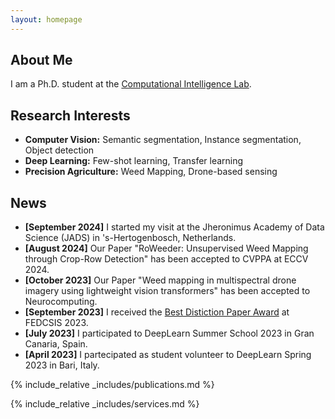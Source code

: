 ```yaml
---
layout: homepage
---
```


## About Me

I am a Ph.D. student at the [Computational Intelligence Lab](http://cilab.di.uniba.it).

## Research Interests

- **Computer Vision:** Semantic segmentation, Instance segmentation, Object detection
- **Deep Learning:** Few-shot learning, Transfer learning
- **Precision Agriculture:** Weed Mapping, Drone-based sensing

## News
- **[September 2024]** I started my visit at the Jheronimus Academy of Data Science (JADS) in 's-Hertogenbosch, Netherlands.
- **[August 2024]** Our Paper "RoWeeder: Unsupervised Weed Mapping through Crop-Row Detection" has been accepted to CVPPA at ECCV 2024.
- **[October 2023]** Our Paper "Weed mapping in multispectral drone imagery using lightweight vision transformers" has been accepted to Neurocomputing.
- **[September 2023]** I received the [Best Distiction Paper Award](https://fedcsis.org/resources/reports/FedCSIS_2023_raport_en.pdf) at FEDCSIS 2023.
- **[July 2023]** I participated to DeepLearn Summer School 2023 in Gran Canaria, Spain.
- **[April 2023]** I partecipated as student volunteer to DeepLearn Spring 2023 in Bari, Italy.

{% include_relative _includes/publications.md %}

{% include_relative _includes/services.md %}
